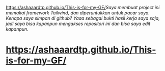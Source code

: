https://ashaaardtp.github.io/This-is-for-my-GF/<i>Saya membuat project ini memakai framework Tailwind, dan diperuntukkan untuk pacar saya. Kenapa saya simpan di github? Yaaa sebagai bukti hasil kerja saya saja, jadi saya bisa kapanpun mengakses repositori ini dan bisa saya edit kapanpun.</i>

# https://ashaaardtp.github.io/This-is-for-my-GF/
